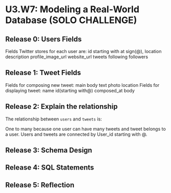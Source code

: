 # U3.W7: Modeling a Real-World Database (SOLO CHALLENGE)

## Release 0: Users Fields
<!-- Identify the fields Twitter collects data for -->
Fields Twitter stores for each user are:
  id starting with at sign(@),
  location
  description
  profile_image_url
  website_url
  tweets
  following
  followers 

## Release 1: Tweet Fields
<!-- Identify the fields Twitter uses to represent/display a tweet. What are you required or allowed to enter? -->
Fields for composing new tweet:
  main body text
  photo
  location
Fields for displaying tweet:
  name
  id(starting with@)
  composed_at
  body 

## Release 2: Explain the relationship
The relationship between `users` and `tweets` is: 
<!-- because... -->
One to many because one user can have many tweets and tweet belongs to a user. 
Users and tweets are connected by User_id starting with @. 

## Release 3: Schema Design
<!-- Include your image (inline) of your schema -->

## Release 4: SQL Statements
<!-- Include your SQL Statements. How can you make markdown files show blocks of code? -->

## Release 5: Reflection
<!-- Be sure to add your reflection here!!! -->